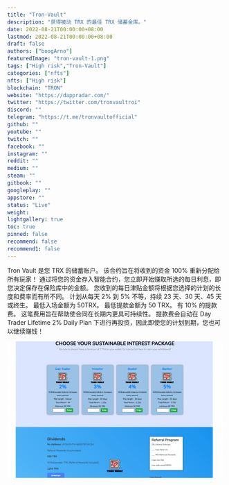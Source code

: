 ```yaml
---
title: "Tron-Vault"
description: "获得被动 TRX 的最佳 TRX 储蓄金库。"
date: 2022-08-21T00:00:00+08:00
lastmod: 2022-08-21T00:00:00+08:00
draft: false
authors: ["boogArno"]
featuredImage: "tron-vault-1.png"
tags: ["High risk","Tron-Vault"]
categories: ["nfts"]
nfts: ["High risk"]
blockchain: "TRON"
website: "https://dappradar.com/"
twitter: "https://twitter.com/tronvaultroi"
discord: ""
telegram: "https://t.me/tronvaultofficial"
github: ""
youtube: ""
twitch: ""
facebook: ""
instagram: ""
reddit: ""
medium: ""
steam: ""
gitbook: ""
googleplay: ""
appstore: ""
status: "Live"
weight: 
lightgallery: true
toc: true
pinned: false
recommend: false
recommend1: false
---
```

Tron Vault 是您 TRX 的储蓄账户。 该合约旨在将收到的资金 100% 重新分配给所有玩家！
通过将您的资金存入智能合约，您立即开始赚取所选的每日利息，即您决定保存在保险库中的金额。 您收到的每日津贴金额将根据您选择的计划的长度和费率而有所不同。
计划从每天 2% 到 5% 不等，持续 23 天、30 天、45 天或终生。
最低入场金额为 50TRX。
最低提款金额为 50 TRX。
有 10% 的提款费。 这笔费用旨在帮助使合同在长期内更具可持续性。
提款费会自动在 Day Trader Lifetime 2% Daily Plan 下进行再投资，因此即使您的计划到期，您也可以继续赚钱！

![tronvault-dapp-high-risk-tron-image1-500x315_917600719d548b8c2965956b51eb925f](tronvault-dapp-high-risk-tron-image1-500x315_917600719d548b8c2965956b51eb925f.png)